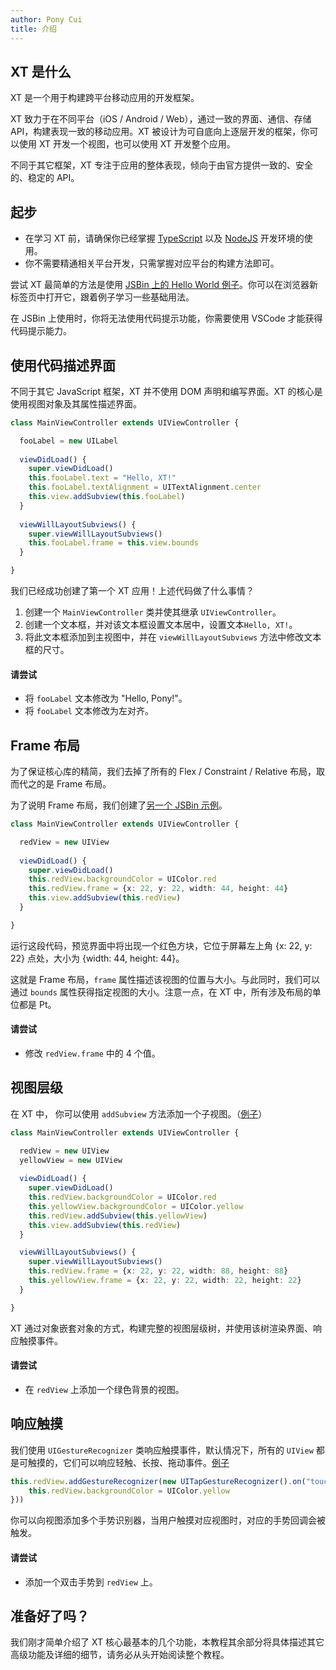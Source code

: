 ```yaml
---
author: Pony Cui
title: 介绍
---
```


## XT 是什么

XT 是一个用于构建跨平台移动应用的开发框架。

XT 致力于在不同平台（iOS / Android / Web），通过一致的界面、通信、存储 API，构建表现一致的移动应用。XT 被设计为可自底向上逐层开发的框架，你可以使用 XT 开发一个视图，也可以使用 XT 开发整个应用。

不同于其它框架，XT 专注于应用的整体表现，倾向于由官方提供一致的、安全的、稳定的 API。

## 起步

* 在学习 XT 前，请确保你已经掌握 [TypeScript](https://www.tslang.cn/) 以及 [NodeJS](https://nodejs.org/en/) 开发环境的使用。
* 你不需要精通相关平台开发，只需掌握对应平台的构建方法即可。

尝试 XT 最简单的方法是使用 [JSBin 上的 Hello World 例子](https://jsbin.com/cuhevor/edit?js,output)。你可以在浏览器新标签页中打开它，跟着例子学习一些基础用法。

在 JSBin 上使用时，你将无法使用代码提示功能，你需要使用 VSCode 才能获得代码提示能力。

## 使用代码描述界面

不同于其它 JavaScript 框架，XT 并不使用 DOM 声明和编写界面。XT 的核心是使用视图对象及其属性描述界面。

```typescript
class MainViewController extends UIViewController {

  fooLabel = new UILabel
  
  viewDidLoad() {
    super.viewDidLoad()
    this.fooLabel.text = "Hello, XT!"
    this.fooLabel.textAlignment = UITextAlignment.center
    this.view.addSubview(this.fooLabel)
  }
  
  viewWillLayoutSubviews() {
    super.viewWillLayoutSubviews()
    this.fooLabel.frame = this.view.bounds
  }

}
```

我们已经成功创建了第一个 XT 应用！上述代码做了什么事情？

1. 创建一个 ```MainViewController``` 类并使其继承 ```UIViewController```。
2. 创建一个文本框，并对该文本框设置文本居中，设置文本```Hello, XT!```。
3. 将此文本框添加到主视图中，并在 ```viewWillLayoutSubviews``` 方法中修改文本框的尺寸。

#### 请尝试

* 将 ```fooLabel``` 文本修改为 "Hello, Pony!"。
* 将 ```fooLabel``` 文本修改为左对齐。

## Frame 布局

为了保证核心库的精简，我们去掉了所有的 Flex / Constraint / Relative 布局，取而代之的是 Frame 布局。

为了说明 Frame 布局，我们创建了[另一个 JSBin 示例](https://jsbin.com/fugozah/edit?js,output)。

```typescript
class MainViewController extends UIViewController {

  redView = new UIView
  
  viewDidLoad() {
    super.viewDidLoad()
    this.redView.backgroundColor = UIColor.red
    this.redView.frame = {x: 22, y: 22, width: 44, height: 44}
    this.view.addSubview(this.redView)
  }

}
```

运行这段代码，预览界面中将出现一个红色方块，它位于屏幕左上角 {x: 22, y: 22} 点处，大小为 {width: 44, height: 44}。

这就是 Frame 布局，```frame``` 属性描述该视图的位置与大小。与此同时，我们可以通过 ```bounds``` 属性获得指定视图的大小。注意一点，在 XT 中，所有涉及布局的单位都是 Pt。

#### 请尝试

* 修改 ```redView.frame``` 中的 4 个值。

## 视图层级

在 XT 中， 你可以使用 ```addSubview``` 方法添加一个子视图。（[例子](https://jsbin.com/yanokic/edit?js,output)）

```typescript
class MainViewController extends UIViewController {

  redView = new UIView
  yellowView = new UIView
  
  viewDidLoad() {
    super.viewDidLoad()
    this.redView.backgroundColor = UIColor.red
    this.yellowView.backgroundColor = UIColor.yellow
    this.redView.addSubview(this.yellowView)
    this.view.addSubview(this.redView)
  }

  viewWillLayoutSubviews() {
    super.viewWillLayoutSubviews()
    this.redView.frame = {x: 22, y: 22, width: 88, height: 88}
    this.yellowView.frame = {x: 22, y: 22, width: 22, height: 22}
  }

}
```

XT 通过对象嵌套对象的方式，构建完整的视图层级树，并使用该树渲染界面、响应触摸事件。

#### 请尝试

* 在 ```redView``` 上添加一个绿色背景的视图。

## 响应触摸

我们使用 ```UIGestureRecognizer``` 类响应触摸事件，默认情况下，所有的 ```UIView``` 都是可触摸的，它们可以响应轻触、长按、拖动事件。[例子](https://jsbin.com/tisulu/edit?js,output)

```typescript
this.redView.addGestureRecognizer(new UITapGestureRecognizer().on("touch", () => {
    this.redView.backgroundColor = UIColor.yellow
}))
```

你可以向视图添加多个手势识别器，当用户触摸对应视图时，对应的手势回调会被触发。

#### 请尝试

* 添加一个双击手势到 ```redView``` 上。

## 准备好了吗？

我们刚才简单介绍了 XT 核心最基本的几个功能，本教程其余部分将具体描述其它高级功能及详细的细节，请务必从头开始阅读整个教程。